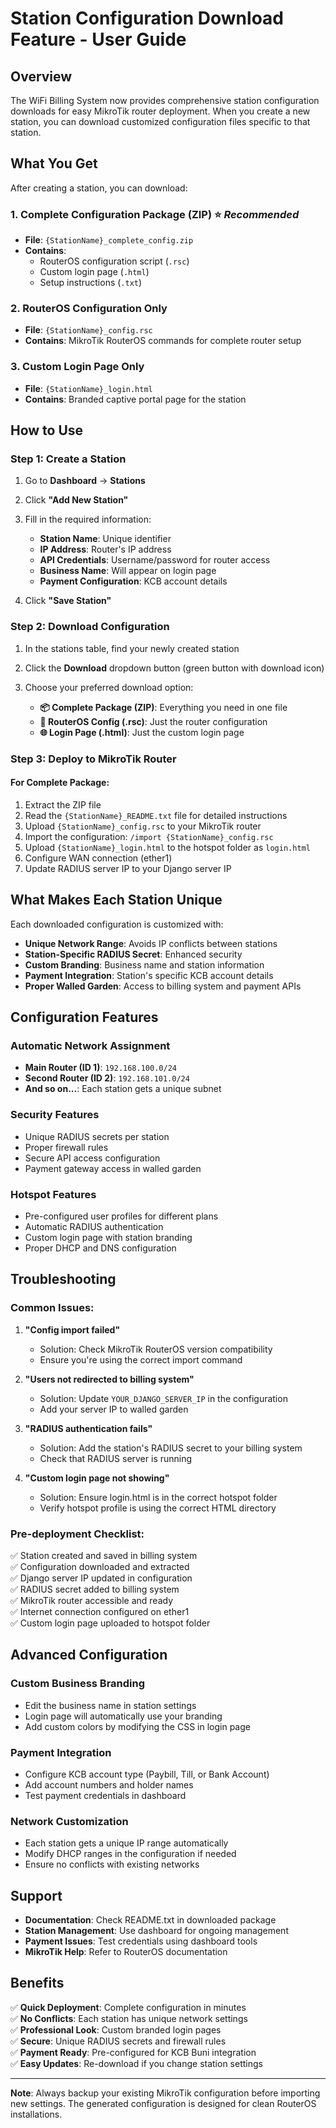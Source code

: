 # Station Configuration Download Feature - User Guide

## Overview

The WiFi Billing System now provides comprehensive station configuration downloads for easy MikroTik router deployment. When you create a new station, you can download customized configuration files specific to that station.

## What You Get

After creating a station, you can download:

### 1. **Complete Configuration Package (ZIP)** ⭐ *Recommended*
- **File**: `{StationName}_complete_config.zip`
- **Contains**:
  - RouterOS configuration script (`.rsc`)
  - Custom login page (`.html`)
  - Setup instructions (`.txt`)

### 2. **RouterOS Configuration Only**
- **File**: `{StationName}_config.rsc`
- **Contains**: MikroTik RouterOS commands for complete router setup

### 3. **Custom Login Page Only**
- **File**: `{StationName}_login.html`
- **Contains**: Branded captive portal page for the station

## How to Use

### Step 1: Create a Station
1. Go to **Dashboard** → **Stations**
2. Click **"Add New Station"**
3. Fill in the required information:
   - **Station Name**: Unique identifier
   - **IP Address**: Router's IP address
   - **API Credentials**: Username/password for router access
   - **Business Name**: Will appear on login page
   - **Payment Configuration**: KCB account details

4. Click **"Save Station"**

### Step 2: Download Configuration
1. In the stations table, find your newly created station
2. Click the **Download** dropdown button (green button with download icon)
3. Choose your preferred download option:

   - **📦 Complete Package (ZIP)**: Everything you need in one file
   - **📄 RouterOS Config (.rsc)**: Just the router configuration
   - **🌐 Login Page (.html)**: Just the custom login page

### Step 3: Deploy to MikroTik Router

#### For Complete Package:
1. Extract the ZIP file
2. Read the `{StationName}_README.txt` file for detailed instructions
3. Upload `{StationName}_config.rsc` to your MikroTik router
4. Import the configuration: `/import {StationName}_config.rsc`
5. Upload `{StationName}_login.html` to the hotspot folder as `login.html`
6. Configure WAN connection (ether1)
7. Update RADIUS server IP to your Django server IP

## What Makes Each Station Unique

Each downloaded configuration is customized with:

- **Unique Network Range**: Avoids IP conflicts between stations
- **Station-Specific RADIUS Secret**: Enhanced security
- **Custom Branding**: Business name and station information
- **Payment Integration**: Station's specific KCB account details
- **Proper Walled Garden**: Access to billing system and payment APIs

## Configuration Features

### Automatic Network Assignment
- **Main Router (ID 1)**: `192.168.100.0/24`
- **Second Router (ID 2)**: `192.168.101.0/24`
- **And so on...**: Each station gets a unique subnet

### Security Features
- Unique RADIUS secrets per station
- Proper firewall rules
- Secure API access configuration
- Payment gateway access in walled garden

### Hotspot Features
- Pre-configured user profiles for different plans
- Automatic RADIUS authentication
- Custom login page with station branding
- Proper DHCP and DNS configuration

## Troubleshooting

### Common Issues:

1. **"Config import failed"**
   - Solution: Check MikroTik RouterOS version compatibility
   - Ensure you're using the correct import command

2. **"Users not redirected to billing system"**
   - Solution: Update `YOUR_DJANGO_SERVER_IP` in the configuration
   - Add your server IP to walled garden

3. **"RADIUS authentication fails"**
   - Solution: Add the station's RADIUS secret to your billing system
   - Check that RADIUS server is running

4. **"Custom login page not showing"**
   - Solution: Ensure login.html is in the correct hotspot folder
   - Verify hotspot profile is using the correct HTML directory

### Pre-deployment Checklist:

✅ Station created and saved in billing system  
✅ Configuration downloaded and extracted  
✅ Django server IP updated in configuration  
✅ RADIUS secret added to billing system  
✅ MikroTik router accessible and ready  
✅ Internet connection configured on ether1  
✅ Custom login page uploaded to hotspot folder  

## Advanced Configuration

### Custom Business Branding
- Edit the business name in station settings
- Login page will automatically use your branding
- Add custom colors by modifying the CSS in login page

### Payment Integration
- Configure KCB account type (Paybill, Till, or Bank Account)
- Add account numbers and holder names
- Test payment credentials in dashboard

### Network Customization
- Each station gets a unique IP range automatically
- Modify DHCP ranges in the configuration if needed
- Ensure no conflicts with existing networks

## Support

- **Documentation**: Check README.txt in downloaded package
- **Station Management**: Use dashboard for ongoing management  
- **Payment Issues**: Test credentials using dashboard tools
- **MikroTik Help**: Refer to RouterOS documentation

## Benefits

✅ **Quick Deployment**: Complete configuration in minutes  
✅ **No Conflicts**: Each station has unique network settings  
✅ **Professional Look**: Custom branded login pages  
✅ **Secure**: Unique RADIUS secrets and firewall rules  
✅ **Payment Ready**: Pre-configured for KCB Buni integration  
✅ **Easy Updates**: Re-download if you change station settings  

---

**Note**: Always backup your existing MikroTik configuration before importing new settings. The generated configuration is designed for clean RouterOS installations.